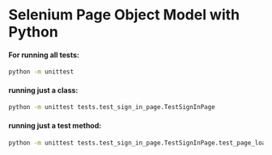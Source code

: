 
# Selenium Page Object Model with Python 


#### For running all tests: 
```sh
python -m unittest 
```

#### running just a class: 
```sh
python -m unittest tests.test_sign_in_page.TestSignInPage
```

#### running just a test method: 
```sh
python -m unittest tests.test_sign_in_page.TestSignInPage.test_page_load
```
